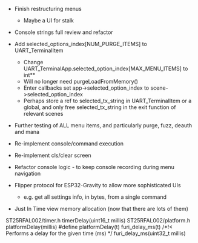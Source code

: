 * Finish restructuring menus
    * Maybe a UI for stalk
* Console strings full review and refactor
* Add selected_options_index[NUM_PURGE_ITEMS] to UART_TerminalItem
    * Change UART_TerminalApp.selected_option_index[MAX_MENU_ITEMS] to int**
    - Will no longer need purgeLoadFromMemory()
    - Enter callbacks set app->selected_option_index to scene->selected_option_index
    - Perhaps store a ref to selected_tx_string in UART_TerminalItem or a global, and only free selected_tx_string in the exit function of relevant scenes

* Further testing of ALL menu items, and particularly purge, fuzz, deauth and mana
* Re-implement console/command execution
* Re-implement cls/clear screen
* Refactor console logic - to keep console recording during menu navigation
* Flipper protocol for ESP32-Gravity to allow more sophisticated UIs
    * e.g. get all settings info, in bytes, from a single command
* Just In Time view memory allocation (now that there are lots of them)

ST25RFAL002/timer.h timerDelay(uint16_t millis)
ST25RFAL002/platform.h platformDelay(millis)
    #define platformDelay(t) furi_delay_ms(t) /*!< Performs a delay for the given time (ms)    */
furi_delay_ms(uint32_t millis)
